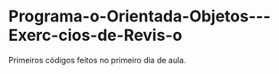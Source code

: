 # Programa-o-Orientada-Objetos---Exerc-cios-de-Revis-o
Primeiros códigos feitos no primeiro dia de aula.
